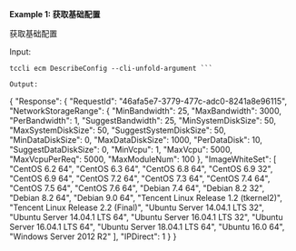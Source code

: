 **Example 1: 获取基础配置**

获取基础配置

Input: 

```
tccli ecm DescribeConfig --cli-unfold-argument ```

Output: 
```
{
    "Response": {
        "RequestId": "46afa5e7-3779-477c-adc0-8241a8e96115",
        "NetworkStorageRange": {
            "MinBandwidth": 25,
            "MaxBandwidth": 3000,
            "PerBandwidth": 1,
            "SuggestBandwidth": 25,
            "MinSystemDiskSize": 50,
            "MaxSystemDiskSize": 50,
            "SuggestSystemDiskSize": 50,
            "MinDataDiskSize": 0,
            "MaxDataDiskSize": 1000,
            "PerDataDisk": 10,
            "SuggestDataDiskSize": 0,
            "MinVcpu": 1,
            "MaxVcpu": 5000,
            "MaxVcpuPerReq": 5000,
            "MaxModuleNum": 100
        },
        "ImageWhiteSet": [
            "CentOS 6.2 64",
            "CentOS 6.3 64",
            "CentOS 6.8 64",
            "CentOS 6.9 32",
            "CentOS 6.9 64",
            "CentOS 7.2 64",
            "CentOS 7.3 64",
            "CentOS 7.4 64",
            "CentOS 7.5 64",
            "CentOS 7.6 64",
            "Debian 7.4 64",
            "Debian 8.2 32",
            "Debian 8.2 64",
            "Debian 9.0 64",
            "Tencent Linux Release 1.2 (tkernel2)",
            "Tencent Linux Release 2.2 (Final)",
            "Ubuntu Server 14.04.1 LTS 32",
            "Ubuntu Server 14.04.1 LTS 64",
            "Ubuntu Server 16.04.1 LTS 32",
            "Ubuntu Server 16.04.1 LTS 64",
            "Ubuntu Server 18.04.1 LTS 64",
            "Ubuntu 16.0 64",
            "Windows Server 2012 R2"
        ],
        "IPDirect": 1
    }
}
```

